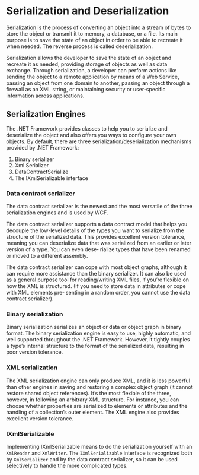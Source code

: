 # Serialization and Deserialization

Serialization is the process of converting an object into a stream of bytes to store the object or transmit it to memory, a database, or a file. Its main purpose is to save the state of an object in order to be able to recreate it when needed. The reverse process is called deserialization.

Serialization allows the developer to save the state of an object and recreate it as needed, providing storage of objects as well as data exchange. Through serialization, a developer can perform actions like sending the object to a remote application by means of a Web Service, passing an object from one domain to another, passing an object through a firewall as an XML string, or maintaining security or user-specific information across applications.

## Serialization Engines

The .NET Framework provides classes to help you to serialize and deserialize the object and also offers you ways to configure your own objects. By default, there are three serialization/deserialization mechanisms provided by .NET Framework:

1. Binary serializer
2. Xml Serializer
3. DataContractSerialize
4. The IXmlSerializable interface

### Data contract serializer

The data contract serializer is the newest and the most versatile of the three serialization engines and is used by WCF.

The data contract serializer supports a data contract model that helps you decouple the low-level details of the types you want to serialize from the structure of the serialized data. This provides excellent version tolerance, meaning you can deserialize data that was serialized from an earlier or later version of a type. You can even dese‐
rialize types that have been renamed or moved to a different assembly.

The data contract serializer can cope with most object graphs, although it can require more assistance than the binary serializer. It can also be used as a general purpose tool for reading/writing XML files, if you’re flexible on how the XML is structured. (If you need to store data in attributes or cope with XML elements pre‐
senting in a random order, you cannot use the data contract serializer).

### Binary serialization

Binary serialization serializes an object or data or object graph in binary format. The binary serialization engine is easy to use, highly automatic, and well supported throughout the .NET Framework. However, it tightly couples a type’s internal structure to the format of the serialized data, resulting in poor version tolerance.

### XML serialization

The XML serialization engine can only produce XML, and it is less powerful than other engines in saving and restoring a complex object graph (it cannot restore shared object references). It’s the most flexible of the three, however, in following an arbitrary XML structure. For instance, you can choose whether properties are serialized to elements or attributes and the handling of a collection’s outer element. The XML engine also provides excellent version tolerance.

### IXmlSerializable

Implementing IXmlSerializable means to do the serialization yourself with an `XmlReader` and `XmlWriter`. The `IXmlSerializable` interface is recognized both by `XmlSerializer` and by the data contract serializer, so it can be used selectively to handle the more complicated types.